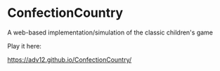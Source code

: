 # ConfectionCountry
A web-based implementation/simulation of the classic children's game

Play it here:

https://adv12.github.io/ConfectionCountry/
